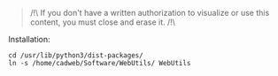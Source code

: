 
> /!\ If you don't have a written authorization to visualize or use this content, you must close and erase it. /!\

Installation:

```
cd /usr/lib/python3/dist-packages/
ln -s /home/cadweb/Software/WebUtils/ WebUtils
```
